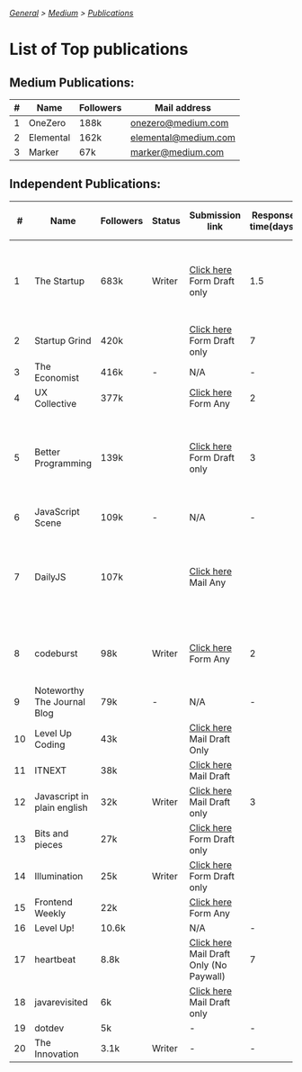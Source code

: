 _[General](../README.md) > [Medium](./main.md) > [Publications](./Publications.md)_

# List of Top publications

## Medium Publications:

| #   | Name      | Followers | Mail address         |
| --- | --------- | --------- | -------------------- |
| 1   | OneZero   | 188k      | onezero@medium.com   |
| 2   | Elemental | 162k      | elemental@medium.com |
| 3   | Marker    | 67k       | marker@medium.com    |

## Independent Publications:

| #   | Name                        | Followers | Status | Submission link                                                                                                                                      | Response time(days) | Writer Request Dates                                           |
| --- | --------------------------- | --------- | ------ | ---------------------------------------------------------------------------------------------------------------------------------------------------- | ------------------- | -------------------------------------------------------------- |
| 1   | The Startup                 | 683k      | Writer | [Click here](https://medium.com/swlh/when-one-upvote-is-worth-a-thousand-visitors-3e8ed27bcd3e) Form Draft only                                      | 1.5                 | 1AM 18/07(2), 1AM 22/07(2), 330PM 27/07(3) ✅                  |
| 2   | Startup Grind               | 420k      |        | [Click here](https://airtable.com/shrShpeN89HrzCzOB) Form Draft only                                                                                 | 7                   |                                                                |
| 3   | The Economist               | 416k      | -      | N/A                                                                                                                                                  | -                   | -                                                              |
| 4   | UX Collective               | 377k      |        | [Click here](https://uxdesign.cc/why-and-how-to-publish-with-the-ux-collective-8c8d1dd018a7) Form Any                                                | 2                   |                                                                |
| 5   | Better Programming          | 139k      |        | [Click here](https://medium.com/better-programming/write-for-us-5c4bcba59397) Form Draft only                                                        | 3                   | 2PM 19/07(2), 1AM 22/07(2), 420PM 03/08(3), 435PM 24/08(4)     |
| 6   | JavaScript Scene            | 109k      | -      | N/A                                                                                                                                                  | -                   | -                                                              |
| 7   | DailyJS                     | 107k      |        | [Click here](https://medium.com/dailyjs/how-to-submit-your-story-to-dailyjs-30f02b2d5287) Mail Any                                                   |                     | 130AM 24/07(2), 620PM 25/07(2), 320PM 06/08(3), 435PM 24/08(4) |
| 8   | codeburst                   | 98k       | Writer | [Click here](https://codeburst.io/how-to-write-for-codeburst-io-63fec4bf111c) Form Any                                                               | 2                   | 135AM 24/07(2), 625PM 25/07(2) ✅                              |
| 9   | Noteworthy The Journal Blog | 79k       | -      | N/A                                                                                                                                                  | -                   | -                                                              |
| 10  | Level Up Coding             | 43k       |        | [Click here](https://levelup.gitconnected.com/how-to-get-published-on-gitconnected-dac547ef556b) Mail Draft Only                                     |                     |                                                                |
| 11  | ITNEXT                      | 38k       |        | [Click here](https://itnext.io/write-for-itnext-4dea1fd3adf) Mail Draft                                                                              |                     |                                                                |
| 12  | Javascript in plain english | 32k       | Writer | [Click here](https://medium.com/javascript-in-plain-english/https-medium-com-javascript-in-plain-english-join-our-team-b0854ead7d14) Mail Draft only | 3                   | 430AM 23/07(N) ✅                                              |
| 13  | Bits and pieces             | 27k       |        | [Click here](https://blog.bitsrc.io/how-to-write-a-post-for-bits-and-pieces-13de0133151b) Form Draft only                                            |                     |                                                                |
| 14  | Illumination                | 25k       | Writer | [Click here](https://digitalmehmet.com/contact/) Form Draft only                                                                                     |                     | 18/07(N) ✅                                                    |
| 15  | Frontend Weekly             | 22k       |        | [Click here](https://medium.com/front-end-weekly) Form Any                                                                                           |                     |                                                                |
| 16  | Level Up!                   | 10.6k     |        | N/A                                                                                                                                                  | -                   | -                                                              |
| 17  | heartbeat                   | 8.8k      |        | [Click here](https://heartbeat.fritz.ai/call-for-contributors-fee7f5b80f3e) Mail Draft Only (No Paywall)                                             | 7                   |                                                                |
| 18  | javarevisited               | 6k        |        | [Click here](https://medium.com/javarevisited/how-to-contribute-to-javarevisited-e95dcb0e8769) Mail Draft only                                       |                     |                                                                |
| 19  | dotdev                      | 5k        |        | -                                                                                                                                                    | -                   | -                                                              |
| 20  | The Innovation              | 3.1k      | Writer | -                                                                                                                                                    | -                   | ✅                                                             |
